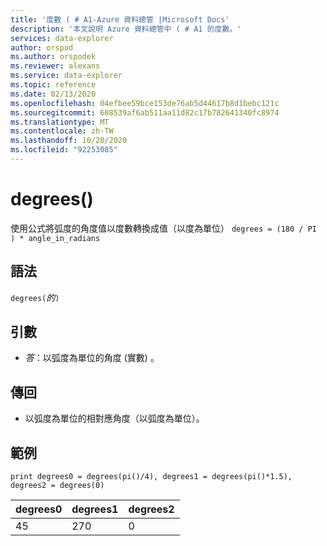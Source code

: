 ```yaml
---
title: '度數 ( # A1-Azure 資料總管 |Microsoft Docs'
description: '本文說明 Azure 資料總管中 ( # A1 的度數。'
services: data-explorer
author: orspod
ms.author: orspodek
ms.reviewer: alexans
ms.service: data-explorer
ms.topic: reference
ms.date: 02/13/2020
ms.openlocfilehash: 04efbee59bce153de76ab5d44617b8d1bebc121c
ms.sourcegitcommit: 608539af6ab511aa11d82c17b782641340fc8974
ms.translationtype: MT
ms.contentlocale: zh-TW
ms.lasthandoff: 10/20/2020
ms.locfileid: "92253085"
---
```

# <a name="degrees"></a>degrees()

使用公式將弧度的角度值以度數轉換成值（以度為單位） `degrees = (180 / PI ) * angle_in_radians`

## <a name="syntax"></a>語法

`degrees(`*的*`)`

## <a name="arguments"></a>引數

* *答*：以弧度為單位的角度 (實數) 。

## <a name="returns"></a>傳回

* 以弧度為單位的相對應角度（以弧度為單位）。 

## <a name="examples"></a>範例

```kusto
print degrees0 = degrees(pi()/4), degrees1 = degrees(pi()*1.5), degrees2 = degrees(0)

```

|degrees0|degrees1|degrees2|
|---|---|---|
|45|270|0|
